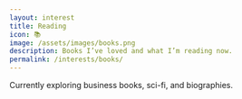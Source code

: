 ```yaml
---
layout: interest
title: Reading
icon: 📚
image: /assets/images/books.png
description: Books I’ve loved and what I’m reading now.
permalink: /interests/books/
---
```


Currently exploring business books, sci-fi, and biographies.
